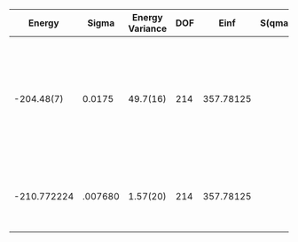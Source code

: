 | Energy      | Sigma   | Energy Variance | DOF | Einf      | S(qmax) | qmax    | Method                                                       | Reference |
|-------------|---------|-----------------|-----|-----------|---------|---------|--------------------------------------------------------------|-----------|
| -204.48(7)  | 0.0175  | 49.7(16)        | 214 | 357.78125 |         | (pi,pi) | mVMC with SU(2) and momentum projections (gamma point) + RBM + Lanczos, (U=8), alpha = 1 | TODO: ask Michael |
| -210.772224 | .007680 | 1.57(20)        | 214 | 357.78125 |         |         | VAFQMC stripe length 8 APBC along the stripe                 | TODO: This is from Sorella and this is not public git-scm.sissa.it:TurboLattice/HST_AAD/example/16x16/U8/stripel8doping1su8m5/b1.3n/pbc |
